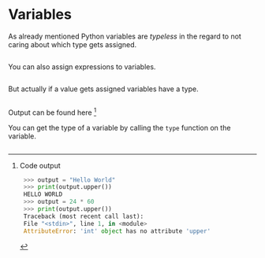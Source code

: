 # Variables

As already mentioned Python variables are *typeless* in the regard to not caring
about which type gets assigned.

```{literalinclude} typeless.py
```

You can also assign expressions to variables.

```{literalinclude} expression.py
```

But actually if a value gets assigned variables have a type.

```{literalinclude} typefull.py
```

Output can be found here [^output]

You can get the type of a variable by calling the `type` function on the
variable.

```{literalinclude} type.py
```

[^output]: Code output

    ```python
     >>> output = "Hello World"
     >>> print(output.upper())
     HELLO WORLD
     >>> output = 24 * 60
     >>> print(output.upper())
     Traceback (most recent call last):
     File "<stdin>", line 1, in <module>
     AttributeError: 'int' object has no attribute 'upper'
    ```
